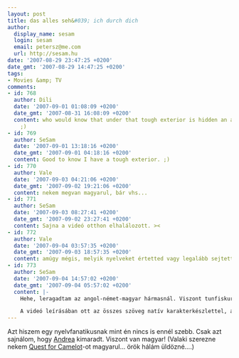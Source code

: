```yaml
---
layout: post
title: das alles seh&#039; ich durch dich
author:
  display_name: sesam
  login: sesam
  email: petersz@me.com
  url: http://sesam.hu
date: '2007-08-29 23:47:25 +0200'
date_gmt: '2007-08-29 14:47:25 +0200'
tags:
- Movies &amp; TV
comments:
- id: 768
  author: Dili
  date: '2007-09-01 01:08:09 +0200'
  date_gmt: '2007-08-31 16:08:09 +0200'
  content: who would know that under that tough exterior is hidden an absolute romantic?
    ;)
- id: 769
  author: SeSam
  date: '2007-09-01 13:18:16 +0200'
  date_gmt: '2007-09-01 04:18:16 +0200'
  content: Good to know I have a tough exterior. ;)
- id: 770
  author: Vale
  date: '2007-09-03 04:21:06 +0200'
  date_gmt: '2007-09-02 19:21:06 +0200'
  content: nekem megvan magyarul, bár vhs...
- id: 771
  author: SeSam
  date: '2007-09-03 08:27:41 +0200'
  date_gmt: '2007-09-02 23:27:41 +0200'
  content: Sajna a videó otthon elhalálozott. ><
- id: 772
  author: Vale
  date: '2007-09-04 03:57:35 +0200'
  date_gmt: '2007-09-03 18:57:35 +0200'
  content: amúgy mégis, melyik nyelveket értetted vagy legalább sejtetted belőle?
- id: 773
  author: SeSam
  date: '2007-09-04 14:57:02 +0200'
  date_gmt: '2007-09-04 05:57:02 +0200'
  content: |-
    Hehe, leragadtam az angol-német-magyar hármasnál. Viszont tunfiskur Youtube oldalán van még egy-két multilang mix amiben van pl. japán rész. És van egy csomó nyelv, amelyek nagyon jellegzetesek bár egy szót se értek belőlük, pl mandarin vagy koreai.

    A videó leírásában ott az összes szöveg natív karakterkészlettel, az is egy jó olvasmány. :)
---
```


Azt hiszem egy nyelvfanatikusnak mint én nincs is ennél szebb. Csak azt sajnálom, hogy [Andrea](http://www.andreacorr.co.uk) kimaradt. Viszont van magyar! (Valaki szerezne nekem [Quest for Camelot](http://www.imdb.com/title/tt0120800)-ot magyarul... örök hálám üldözné....)
